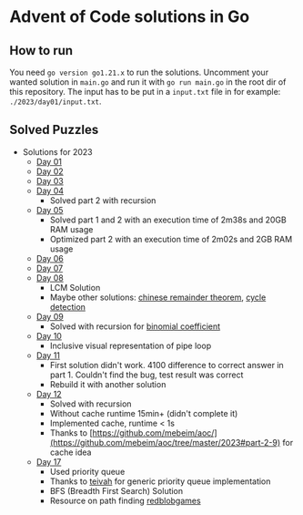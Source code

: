 # Advent of Code solutions in Go
## How to run
You need `go version go1.21.x` to run the solutions.
Uncomment your wanted solution in `main.go` and run it with `go run main.go` in the root dir of this repository.
The input has to be put in a `input.txt` file in for example: `./2023/day01/input.txt`.
## Solved Puzzles
- Solutions for 2023
  - [Day 01](2023/day01/count.go)
  - [Day 02](2023/day02/games.go) 
  - [Day 03](2023/day03/engine.go) 
  - [Day 04](2023/day04/scratchcards.go)
    - Solved part 2 with recursion
  - [Day 05](2023/day05/garden.go)
    - Solved part 1 and 2 with an execution time of 2m38s and 20GB RAM usage
    - Optimized part 2 with an execution time of 2m02s and 2GB RAM usage
  - [Day 06](2023/day06/race.go)
  - [Day 07](2023/day07/camel.go)
  - [Day 08](2023/day08/nodes.go)
    - LCM Solution
    - Maybe other solutions: [chinese remainder theorem](https://en.wikipedia.org/wiki/Chinese_remainder_theorem), [cycle detection](https://en.wikipedia.org/wiki/Cycle_detection#Tortoise_and_hare)
  - [Day 09](2023/day09/history.go)
    - Solved with recursion for [binomial coefficient](https://en.wikipedia.org/wiki/Binomial_coefficient#Pascal's_triangle)
  - [Day 10](2023/day10/pipes.go)
    - Inclusive visual representation of pipe loop
  - [Day 11](2023/day11/galaxy.go)
    - First solution didn't work. 4100 difference to correct answer in part 1. Couldn't find the bug, test result was correct
    - Rebuild it with another solution
  - [Day 12](2023/day12/spring.go)
    - Solved with recursion
    - Without cache runtime 15min+ (didn't complete it)
    - Implemented cache, runtime < 1s
    - Thanks to [https://github.com/mebeim/aoc/](https://github.com/mebeim/aoc/tree/master/2023#part-2-9) for cache idea
  - [Day 17](2023/day17/crucible.go)
    - Used priority queue
    - Thanks to [teivah](https://github.com/teivah/advent-of-code/blob/lib/lib_ds_pq.go) for generic priority queue implementation
    - BFS (Breadth First Search) Solution
    - Resource on path finding [redblobgames](https://www.redblobgames.com/pathfinding/a-star/introduction.html)